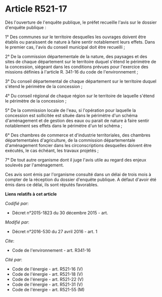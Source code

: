 # Article R521-17

Dès l'ouverture de l'enquête publique, le préfet recueille l'avis sur le dossier d'enquête publique :

1° Des communes sur le territoire desquelles les ouvrages doivent être établis ou paraissent de nature à faire sentir
notablement leurs effets. Dans le premier cas, l'avis du conseil municipal doit être recueilli ;

2° De la commission départementale de la nature, des paysages et des sites de chaque département sur le territoire duquel
s'étend le périmètre de la concession, siégeant dans les conditions prévues pour l'exercice des missions définies à l'article
R. 341-16 du code de l'environnement ;

3° Du conseil départemental de chaque département sur le territoire duquel s'étend le périmètre de la concession ;

4° Du conseil régional de chaque région sur le territoire de laquelle s'étend le périmètre de la concession ;

5° De la commission locale de l'eau, si l'opération pour laquelle la concession est sollicitée est située dans le périmètre
d'un schéma d'aménagement et de gestion des eaux ou parait de nature à faire sentir notablement ses effets dans le périmètre
d'un tel schéma ;

6° Des chambres de commerce et d'industrie territoriales, des chambres départementales d'agriculture, de la commission
départementale d'aménagement foncier dans les circonscriptions desquelles doivent être exécutés, le cas échéant, les travaux
projetés ;

7° De tout autre organisme dont il juge l'avis utile au regard des enjeux soulevés par l'aménagement.

Ces avis sont émis par l'organisme consulté dans un délai de trois mois à compter de la réception du dossier d'enquête
publique. A défaut d'avoir été émis dans ce délai, ils sont réputés favorables.

**Liens relatifs à cet article**

_Codifié par_:

  - Décret n°2015-1823 du 30 décembre 2015 - art.

_Modifié par_:

  - Décret n°2016-530 du 27 avril 2016 - art. 1

_Cite_:

  - Code de l'environnement - art. R341-16

_Cité par_:

  - Code de l'énergie - art. R521-16 (V)
  - Code de l'énergie - art. R521-18 (V)
  - Code de l'énergie - art. R521-22 (V)
  - Code de l'énergie - art. R521-31 (V)
  - Code de l'énergie - art. R521-55 (M)
